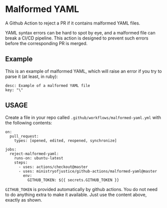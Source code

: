# Malformed YAML

A Github Action to reject a PR if it contains malformed YAML files.

YAML syntax errors can be hard to spot by eye, and a malformed file
can break a CI/CD pipeline. This action is designed to prevent such
errors before the corresponding PR is merged.

## Example

This is an example of malformed YAML, which will raise an error if
you try to parse it (at least, in ruby):

```
desc: Example of a malformed YAML file
key: "\"
```

## USAGE

Create a file in your repo called `.github/workflows/malformed-yaml.yml` with the
following contents:

```
on:
  pull_request:
    types: [opened, edited, reopened, synchronize]

jobs:
  reject-malformed-yaml:
    runs-on: ubuntu-latest
    steps:
      - uses: actions/checkout@master
      - uses: ministryofjustice/github-actions/malformed-yaml@master
        env:
          GITHUB_TOKEN: ${{ secrets.GITHUB_TOKEN }}
```

`GITHUB_TOKEN` is provided automatically by github actions. You do
not need to do anything extra to make it available. Just use the
content above, exactly as shown.

